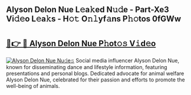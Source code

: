 ## Alyson Delon Nue L𝚎a𝚔ed N𝚞𝚍e - Part-Xe3 Vi𝚍𝚎o L𝚎a𝚔s - H𝚘𝚝 O𝚗𝚕yf𝚊ns P𝚑𝚘tos 0fGWw

# <h2><a href="http://kf8ijr.oniu.top/?m=Alyson+Delon+Nue">🔗👉 🔴 Alyson Delon Nue P𝚑ot𝚘𝚜 V𝚒d𝚎o</a></h2>

[![Alyson Delon Nue Nu𝚍e𝚜](https://i.imgur.com/0qMVB7G.gif)](http://kf8ijr.oniu.top/?m=Alyson+Delon+Nue)
Social media influencer Alyson Delon Nue, known for disseminating dance and lifestyle information, featuring presentations and personal blogs. Dedicated advocate for animal welfare Alyson Delon Nue, celebrated for their passion and efforts to promote the well-being of animals.  
